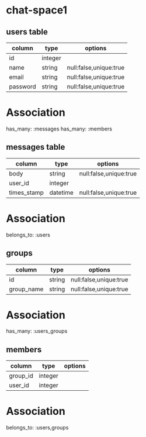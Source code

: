 # chat-space1

## users table

|column|type|options|
|--|--|--|
|id|integer||
|name|string|null:false,unique:true|
|email|string|null:false,unique:true|
|password|string|null:false,unique:true|

# Association

has_many: :messages
has_many: :members

## messages table

|column|type|options|
|--|--|--|
|body|string|null:false,unique:true|
|user_id|integer||
|times_stamp|datetime|null:false,unique:true|

# Association

belongs_to: :users

## groups

|column|type|options|
|--|--|--|
|id|string|null:false,unique:true|
|group_name|string|null:false,unique:true|

# Association

has_many: :users_groups

## members

|column|type|options|
|--|--|--|
|group_id|integer||
|user_id|integer||

# Association

belongs_to: :users,groups